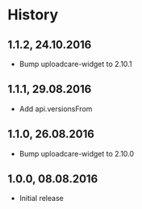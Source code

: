# History

## 1.1.2, 24.10.2016

- Bump uploadcare-widget to 2.10.1

## 1.1.1, 29.08.2016

- Add api.versionsFrom

## 1.1.0, 26.08.2016

- Bump uploadcare-widget to 2.10.0

## 1.0.0, 08.08.2016

- Initial release
